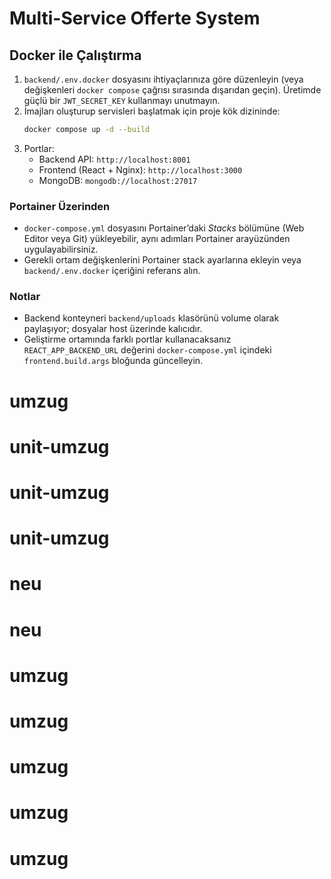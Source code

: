 # Multi-Service Offerte System

## Docker ile Çalıştırma

1. `backend/.env.docker` dosyasını ihtiyaçlarınıza göre düzenleyin (veya değişkenleri `docker compose` çağrısı sırasında dışarıdan geçin). Üretimde güçlü bir `JWT_SECRET_KEY` kullanmayı unutmayın.
2. İmajları oluşturup servisleri başlatmak için proje kök dizininde:
   ```bash
   docker compose up -d --build
   ```
3. Portlar:
   - Backend API: `http://localhost:8001`
   - Frontend (React + Nginx): `http://localhost:3000`
   - MongoDB: `mongodb://localhost:27017`

### Portainer Üzerinden

- `docker-compose.yml` dosyasını Portainer’daki *Stacks* bölümüne (Web Editor veya Git) yükleyebilir, aynı adımları Portainer arayüzünden uygulayabilirsiniz.
- Gerekli ortam değişkenlerini Portainer stack ayarlarına ekleyin veya `backend/.env.docker` içeriğini referans alın.

### Notlar

- Backend konteyneri `backend/uploads` klasörünü volume olarak paylaşıyor; dosyalar host üzerinde kalıcıdır.
- Geliştirme ortamında farklı portlar kullanacaksanız `REACT_APP_BACKEND_URL` değerini `docker-compose.yml` içindeki `frontend.build.args` bloğunda güncelleyin.
# umzug
# unit-umzug
# unit-umzug
# unit-umzug
# neu
# neu
# umzug
# umzug
# umzug
# umzug
# umzug
